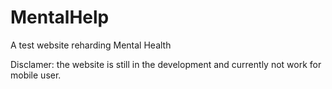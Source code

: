 # MentalHelp
A test website reharding Mental Health



Disclamer: the website is still in the development and currently not work for mobile user.
